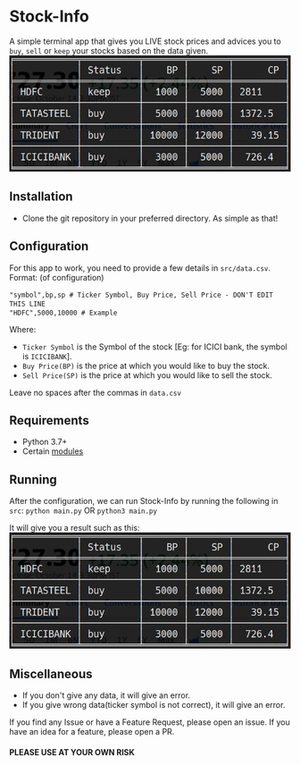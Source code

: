 # Stock-Info
A simple terminal app that gives you LIVE stock prices and advices you to `buy`, `sell` or `keep` your stocks based on the data given.
![Example Picture](./Stock-Info.jpg)

## Installation
- Clone the git repository in your preferred directory.
As simple as that!

## Configuration
For this app to work, you need to provide a few details in `src/data.csv`.
Format: (of configuration)
```
"symbol",bp,sp # Ticker Symbol, Buy Price, Sell Price - DON'T EDIT THIS LINE
"HDFC",5000,10000 # Example 
```
Where:
- `Ticker Symbol` is the Symbol of the stock [Eg: for ICICI bank, the symbol is `ICICIBANK`].
- `Buy Price(BP)` is the price at which you would like to buy the stock.
- `Sell Price(SP)` is the price at which you would like to sell the stock.

Leave no spaces after the commas in `data.csv`

## Requirements
- Python 3.7+ 
- Certain [modules](./MODULES.md)

## Running
After the configuration, we can run Stock-Info by running the following in `src`: `python main.py` OR `python3 main.py`

It will give you a result such as this:
![Example Picture](./Stock-Info.jpg)

## Miscellaneous
- If you don't give any data, it will give an error.
- If you give wrong data(ticker symbol is not correct), it will give an error.

If you find any Issue or have a Feature Request, please open an issue.
If you have an idea for a feature, please open a PR.

#### PLEASE USE AT YOUR OWN RISK

